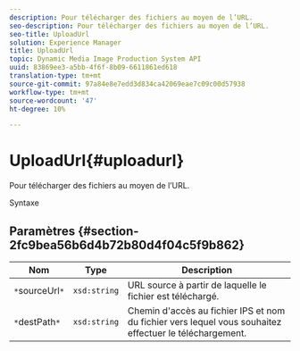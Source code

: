 ```yaml
---
description: Pour télécharger des fichiers au moyen de l’URL.
seo-description: Pour télécharger des fichiers au moyen de l’URL.
seo-title: UploadUrl
solution: Experience Manager
title: UploadUrl
topic: Dynamic Media Image Production System API
uuid: 83869ee3-a5bb-4f6f-8b09-6611861ed618
translation-type: tm+mt
source-git-commit: 97a84e8e7edd3d834ca42069eae7c09c00d57938
workflow-type: tm+mt
source-wordcount: '47'
ht-degree: 10%

---
```



# UploadUrl{#uploadurl}

Pour télécharger des fichiers au moyen de l’URL.

Syntaxe

## Paramètres {#section-2fc9bea56b6d4b72b80d4f04c5f9b862}

| Nom | Type | Description |
|---|---|---|
| `*`sourceUrl`*` | `xsd:string` | URL source à partir de laquelle le fichier est téléchargé. |
| `*`destPath`*` | `xsd:string` | Chemin d&#39;accès au fichier IPS et nom du fichier vers lequel vous souhaitez effectuer le téléchargement. |


